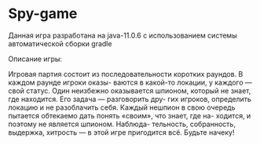 # Spy-game
Данная игра разработана на java-11.0.6 с использованием системы автоматической сборки gradle

Описание игры:

Игровая партия состоит из последовательности
коротких раундов. В каждом раунде игроки оказы-
ваются в какой-то локации, у каждого — свой статус.
Один неизбежно оказывается шпионом, который не
знает, где находится. Его задача — разговорить дру-
гих игроков, определить локацию и не разоблачить
себя. Каждый нешпион в свою очередь пытается
обтекаемо дать понять «своим», что знает, где на-
ходится, и поэтому не является шпионом. Наблюда-
тельность, собранность, выдержка, хитрость —
в этой игре пригодится всё. Будьте начеку!
